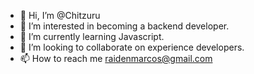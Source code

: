 - 👋 Hi, I’m @Chitzuru
- 👀 I’m interested in becoming a backend developer.
- 🌱 I’m currently learning Javascript.
- 💞️ I’m looking to collaborate on experience developers.
- 📫 How to reach me raidenmarcos@gmail.com

<!---
Chitzuru/Chitzuru is a ✨ special ✨ repository because its `README.md` (this file) appears on your GitHub profile.
You can click the Preview link to take a look at your changes.
--->
